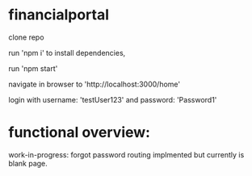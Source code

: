 # financialportal

clone repo

run 'npm i' to install dependencies, 

run 'npm start' 

navigate in browser to 'http://localhost:3000/home'

login with username: 'testUser123' and password: 'Password1'

# functional overview:

work-in-progress: forgot password routing implmented but currently is blank page.
